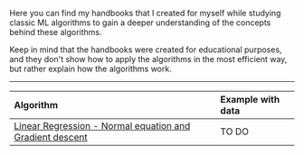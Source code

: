 Here you can find my handbooks that I created for myself while studying classic ML algorithms to gain a deeper understanding of the concepts behind these algorithms.

Keep in mind that the handbooks were created for educational purposes, and they don't show how to apply the algorithms in the most efficient way, but rather explain how the algorithms work.

---

| Algorithm                                                                                                       | Example with data |
|:----------------------------------------------------------------------------------------------------------------|:------------------|
| [Linear Regression - Normal equation and Gradient descent](./LinearRegression_Handbook.html) | TO DO             |

